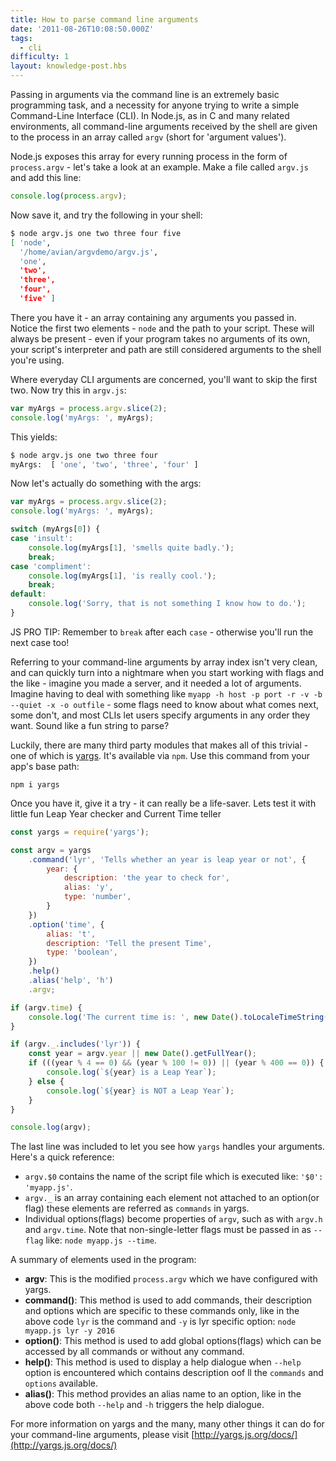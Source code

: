 ```yaml
---
title: How to parse command line arguments
date: '2011-08-26T10:08:50.000Z'
tags:
  - cli
difficulty: 1
layout: knowledge-post.hbs
---
```


Passing in arguments via the command line is an extremely basic programming task, and a necessity for anyone trying to write a simple Command-Line Interface (CLI). In Node.js, as in C and many related environments, all command-line arguments received by the shell are given to the process in an array called `argv` (short for 'argument values').

Node.js exposes this array for every running process in the form of `process.argv` - let's take a look at an example. Make a file called `argv.js` and add this line:

```js
console.log(process.argv);
```

Now save it, and try the following in your shell:

```bash
$ node argv.js one two three four five
[ 'node',
  '/home/avian/argvdemo/argv.js',
  'one',
  'two',
  'three',
  'four',
  'five' ]
```

There you have it - an array containing any arguments you passed in. Notice the first two elements - `node` and the path to your script. These will always be present - even if your program takes no arguments of its own, your script's interpreter and path are still considered arguments to the shell you're using.

Where everyday CLI arguments are concerned, you'll want to skip the first two. Now try this in `argv.js`:

```js
var myArgs = process.argv.slice(2);
console.log('myArgs: ', myArgs);
```

This yields:

```bash
$ node argv.js one two three four
myArgs:  [ 'one', 'two', 'three', 'four' ]
```

Now let's actually do something with the args:

```js
var myArgs = process.argv.slice(2);
console.log('myArgs: ', myArgs);

switch (myArgs[0]) {
case 'insult':
    console.log(myArgs[1], 'smells quite badly.');
    break;
case 'compliment':
    console.log(myArgs[1], 'is really cool.');
    break;
default:
    console.log('Sorry, that is not something I know how to do.');
}
```

JS PRO TIP: Remember to `break` after each `case` - otherwise you'll run the next case too!

Referring to your command-line arguments by array index isn't very clean, and can quickly turn into a nightmare when you start working with flags and the like - imagine you made a server, and it needed a lot of arguments. Imagine having to deal with something like `myapp -h host -p port -r -v -b --quiet -x -o outfile` - some flags need to know about what comes next, some don't, and most CLIs let users specify arguments in any order they want. Sound like a fun string to parse?

Luckily, there are many third party modules that makes all of this trivial - one of which is [yargs](https://www.npmjs.com/package/yargs). It's available via `npm`. Use this command from your app's base path:

```
npm i yargs
```

Once you have it, give it a try - it can really be a life-saver. Lets test it with little fun Leap Year checker and Current Time teller

```js
const yargs = require('yargs');

const argv = yargs
    .command('lyr', 'Tells whether an year is leap year or not', {
        year: {
            description: 'the year to check for',
            alias: 'y',
            type: 'number',
        }
    })
    .option('time', {
        alias: 't',
        description: 'Tell the present Time',
        type: 'boolean',
    })
    .help()
    .alias('help', 'h')
    .argv;

if (argv.time) {
    console.log('The current time is: ', new Date().toLocaleTimeString());
}

if (argv._.includes('lyr')) {
    const year = argv.year || new Date().getFullYear();
    if (((year % 4 == 0) && (year % 100 != 0)) || (year % 400 == 0)) {
        console.log(`${year} is a Leap Year`);
    } else {
        console.log(`${year} is NOT a Leap Year`);
    }
}

console.log(argv);
```

The last line was included to let you see how `yargs` handles your arguments. Here's a quick reference:

- `argv.$0` contains the name of the script file which is executed like: `'$0': 'myapp.js'`.
- `argv._` is an array containing each element not attached to an option(or flag) these elements are referred as `commands` in yargs.
- Individual options(flags) become properties of `argv`, such as with `argv.h` and `argv.time`. Note that non-single-letter flags must be passed in as `--flag` like: `node myapp.js --time`.

A summary of elements used in the program:

- **argv**: This is the modified `process.argv` which we have configured with yargs.
- **command()**: This method is used to add commands, their description and options which are specific to these commands only, like in the above code `lyr` is the command and `-y` is lyr specific option: `node myapp.js lyr -y 2016`
- **option()**: This method is used to add global options(flags) which can be accessed by all commands or without any command.
- **help()**: This method is used to display a help dialogue when `--help` option is encountered which contains description oof ll the `commands` and `options` available.
- **alias()**: This method provides an alias name to an option, like in the above code both `--help` and `-h` triggers the help dialogue.

For more information on yargs and the many, many other things it can do for your command-line arguments, please visit [http://yargs.js.org/docs/](http://yargs.js.org/docs/)
